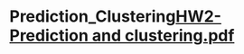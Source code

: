 # Prediction_Clustering[HW2-Prediction and clustering.pdf](https://github.com/guptaditi02/Prediction_Clustering/files/13032003/HW2-Prediction.and.clustering.pdf)
